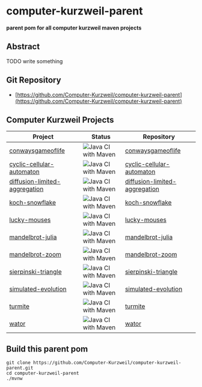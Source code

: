 # computer-kurzweil-parent

**parent pom for all computer kurzweil maven projects**

## Abstract
TODO write something

## Git Repository
* [https://github.com/Computer-Kurzweil/computer-kurzweil-parent](https://github.com/Computer-Kurzweil/computer-kurzweil-parent)

## Computer Kurzweil Projects


| Project                                                                                          | Status                                                                                                                                 | Repository                                                                                          |
|--------------------------------------------------------------------------------------------------|----------------------------------------------------------------------------------------------------------------------------------------|-----------------------------------------------------------------------------------------------------|
| [conwaysgameoflife](https://java.woehlke.org/kurzweil/conwaysgameoflife)                         | ![Java CI with Maven](https://github.com/Computer-Kurzweil/conwaysgameoflife/workflows/Java%20CI%20with%20Maven/badge.svg)             | [conwaysgameoflife](https://github.com/Computer-Kurzweil/conwaysgameoflife)                         |
| [cyclic-cellular-automaton](https://java.woehlke.org/kurzweil/cyclic-cellular-automaton)         | ![Java CI with Maven](https://github.com/Computer-Kurzweil/cyclic-cellular-automaton/workflows/Java%20CI%20with%20Maven/badge.svg)     | [cyclic-cellular-automaton](https://github.com/Computer-Kurzweil/cyclic-cellular-automaton)         |
| [diffusion-limited-aggregation](https://java.woehlke.org/kurzweil/diffusion-limited-aggregation) | ![Java CI with Maven](https://github.com/Computer-Kurzweil/diffusion-limited-aggregation/workflows/Java%20CI%20with%20Maven/badge.svg) | [diffusion-limited-aggregation](https://github.com/Computer-Kurzweil/diffusion-limited-aggregation) |
| [koch-snowflake](https://java.woehlke.org/kurzweil/koch-snowflake)                               | ![Java CI with Maven](https://github.com/Computer-Kurzweil/koch-snowflake/workflows/Java%20CI%20with%20Maven/badge.svg)                | [koch-snowflake](https://github.com/Computer-Kurzweil/koch-snowflake)                               |
| [lucky-mouses](https://java.woehlke.org/kurzweil/lucky-mouses)                                   | ![Java CI with Maven](https://github.com/Computer-Kurzweil/lucky-mouses/workflows/Java%20CI%20with%20Maven/badge.svg)                  | [lucky-mouses](https://github.com/Computer-Kurzweil/lucky-mouses)                                   |
| [mandelbrot-julia](https://java.woehlke.org/kurzweil/mandelbrot-julia)                           | ![Java CI with Maven](https://github.com/Computer-Kurzweil/mandelbrot-julia/workflows/Java%20CI%20with%20Maven/badge.svg)              | [mandelbrot-julia](https://github.com/Computer-Kurzweil/mandelbrot-julia)                           |
| [mandelbrot-zoom](https://java.woehlke.org/kurzweil/mandelbrot-zoom)                             | ![Java CI with Maven](https://github.com/Computer-Kurzweil/mandelbrot-zoom/workflows/Java%20CI%20with%20Maven/badge.svg)               | [mandelbrot-zoom](https://github.com/Computer-Kurzweil/mandelbrot-zoom)                             |
| [sierpinski-triangle](https://java.woehlke.org/kurzweil/sierpinski-triangle)                     | ![Java CI with Maven](https://github.com/Computer-Kurzweil/sierpinski-triangle/workflows/Java%20CI%20with%20Maven/badge.svg)           | [sierpinski-triangle](https://github.com/Computer-Kurzweil/sierpinski-triangle)                     | 
| [simulated-evolution](https://java.woehlke.org/kurzweil/simulated-evolution)                     | ![Java CI with Maven](https://github.com/Computer-Kurzweil/simulated-evolution/workflows/Java%20CI%20with%20Maven/badge.svg)           | [simulated-evolution](https://github.com/Computer-Kurzweil/simulated-evolution)                     |
| [turmite](https://java.woehlke.org/kurzweil/turmite)                                             | ![Java CI with Maven](https://github.com/Computer-Kurzweil/turmite/workflows/Java%20CI%20with%20Maven/badge.svg)                       | [turmite](https://github.com/Computer-Kurzweil/turmite)                                             | 
| [wator](https://java.woehlke.org/kurzweil/wator)                                                 | ![Java CI with Maven](https://github.com/Computer-Kurzweil/wator/workflows/Java%20CI%20with%20Maven/badge.svg)                         | [wator](https://github.com/Computer-Kurzweil/wator)                                                 |



## Build this parent pom

```
git clone https://github.com/Computer-Kurzweil/computer-kurzweil-parent.git
cd computer-kurzweil-parent
./mvnw
```
